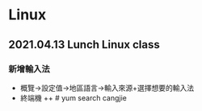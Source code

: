 # Linux

## 2021.04.13 Lunch Linux class

### 新增輸入法
  + 概覽->設定值->地區語言->輸入來源+選擇想要的輸入法
  + 終端機
 ++ # yum search cangjie
  
